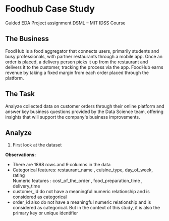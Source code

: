 # Foodhub Case Study
Guided EDA Project assignment DSML – MIT IDSS Course 

## The Business
FoodHub is a food aggregator that connects users, primarily students and busy professionals, with partner restaurants through a mobile app. Once an order is placed, a delivery person picks it up from the restaurant and delivers it to the customer, tracking the process via the app. FoodHub earns revenue by taking a fixed margin from each order placed through the platform.

## The Task
Analyze collected data on customer orders through their online platform and answer key business questions provided by the Data Science team, offering insights that will support the company's business improvements.

## Analyze
 1.	First look at the dataset

**Observations:**
*    There are 1898 rows and 9 columns in the data
*    Categorical features: restaurant_name , cuisine_type, day_of_week, rating<br>
     Numeric features : cost_of_the_order , food_preparation_time ,  delivery_time 
*    customer_id do not have a meaningful numeric relationship and is considered as categorical
* 	order_id also do not have a meaningful numeric relationship and is considered as categorical. But in the context of this study, it is also the primary key or unique identifier
